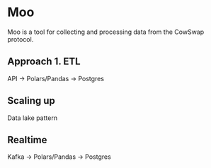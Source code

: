 # Moo

Moo is a tool for collecting and processing data from the CowSwap protocol.

## Approach 1. ETL

API → Polars/Pandas → Postgres

## Scaling up

Data lake pattern

## Realtime

Kafka → Polars/Pandas → Postgres
